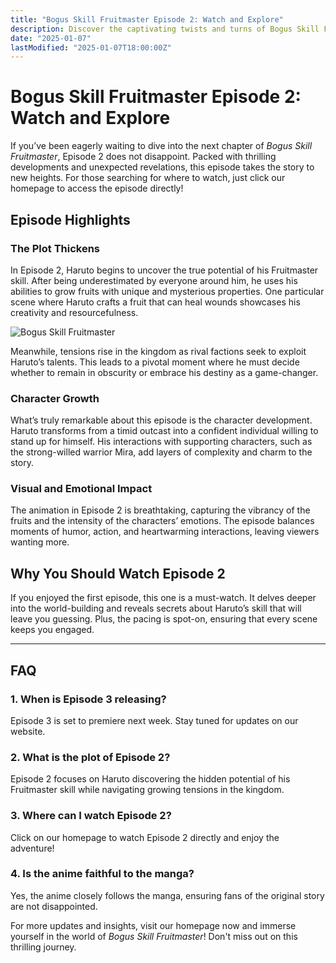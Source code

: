```yaml
---
title: "Bogus Skill Fruitmaster Episode 2: Watch and Explore"
description: Discover the captivating twists and turns of Bogus Skill Fruitmaster Episode 2. Find out where to watch and delve deeper into the story.
date: "2025-01-07"
lastModified: "2025-01-07T18:00:00Z"
---
```


# Bogus Skill Fruitmaster Episode 2: Watch and Explore

If you’ve been eagerly waiting to dive into the next chapter of *Bogus Skill Fruitmaster*, Episode 2 does not disappoint. Packed with thrilling developments and unexpected revelations, this episode takes the story to new heights. For those searching for where to watch, just click our homepage to access the episode directly!

## Episode Highlights

### The Plot Thickens

In Episode 2, Haruto begins to uncover the true potential of his Fruitmaster skill. After being underestimated by everyone around him, he uses his abilities to grow fruits with unique and mysterious properties. One particular scene where Haruto crafts a fruit that can heal wounds showcases his creativity and resourcefulness.

![Bogus Skill Fruitmaster](/pic/BogusSkillEpisode2.jpg "Bogus Skill pisode 2")

Meanwhile, tensions rise in the kingdom as rival factions seek to exploit Haruto’s talents. This leads to a pivotal moment where he must decide whether to remain in obscurity or embrace his destiny as a game-changer.

### Character Growth

What’s truly remarkable about this episode is the character development. Haruto transforms from a timid outcast into a confident individual willing to stand up for himself. His interactions with supporting characters, such as the strong-willed warrior Mira, add layers of complexity and charm to the story.

### Visual and Emotional Impact

The animation in Episode 2 is breathtaking, capturing the vibrancy of the fruits and the intensity of the characters’ emotions. The episode balances moments of humor, action, and heartwarming interactions, leaving viewers wanting more.

## Why You Should Watch Episode 2

If you enjoyed the first episode, this one is a must-watch. It delves deeper into the world-building and reveals secrets about Haruto’s skill that will leave you guessing. Plus, the pacing is spot-on, ensuring that every scene keeps you engaged.

---

## FAQ

### 1. **When is Episode 3 releasing?**

   Episode 3 is set to premiere next week. Stay tuned for updates on our website.

### 2. **What is the plot of Episode 2?**

   Episode 2 focuses on Haruto discovering the hidden potential of his Fruitmaster skill while navigating growing tensions in the kingdom.

### 3. **Where can I watch Episode 2?**

   Click on our homepage to watch Episode 2 directly and enjoy the adventure!

### 4. **Is the anime faithful to the manga?**

   Yes, the anime closely follows the manga, ensuring fans of the original story are not disappointed.

For more updates and insights, visit our homepage now and immerse yourself in the world of *Bogus Skill Fruitmaster*! Don't miss out on this thrilling journey.
